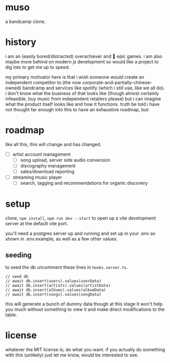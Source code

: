 # muso

a bandcamp clone.

# history

i am an (easily bored/distracted) overachiever and 🖕 epic games. i am also maybe more behind on modern js development so would like a project to dig into to get me up to speed.

my primary motivator here is that i wish someone _would_ create an independent competitor to (the now corporate-and-partially-chinese-owned) bandcamp and services like spotify (which i still use, like we all do). i don't know what the business of that looks like (though almost certainly infeasible, buy music from independent retailers please) but i can imagine what the product itself looks like and how it functions. truth be told i have not thought far enough into this to have an exhaustive roadmap, but:

# roadmap

like all this, this will change and has changed.

-   [ ] artist account management
    -   [ ] song upload, server side audio conversion
    -   [ ] discography management
    -   [ ] sales/download reporting
-   [ ] streaming music player
    -   [ ] search, tagging and recommendations for organic discovery

# setup

clone, `npm install`, `npm run dev --start` to open up a vite development server at the default vite port.

you'll need a postgres server up and running and set up in your .env as shown in .env.example, as well as a few other values.

## seeding

to seed the db uncomment these lines in `hooks.server.ts`.

```
// seed db
// await db.insert(users).values(userData)
// await db.insert(artists).values(artistData)
// await db.insert(albums).values(albumData)
// await db.insert(songs).values(songData)
```

this will generate a bunch of dummy data though at this stage it won't help you much without something to view it and make direct modifications to the table.

# license

whatever the MIT license is; do what you want. if you actually do something with this (unlikely) just let me know, would be interested to see.
